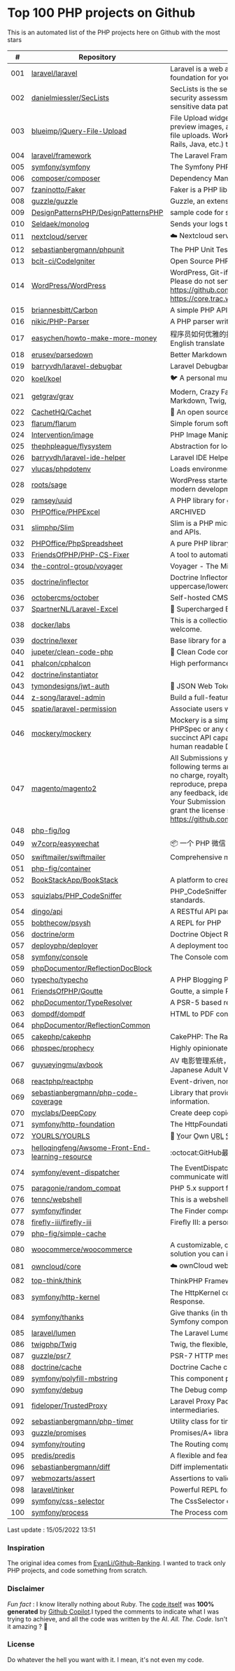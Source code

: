 # Top 100 PHP projects on Github

This is an automated list of the PHP projects here on Github with the most stars

| # | Repository | Description | Stars | Forks |
|---|------------|-------------|-------|-------|
| 001 | [laravel/laravel](https://github.com/laravel/laravel) | Laravel is a web application framework with expressive, elegant syntax. We’ve already laid the foundation for your next big idea — freeing you to create without sweating the small things. | 69645 | 22544 |
| 002 | [danielmiessler/SecLists](https://github.com/danielmiessler/SecLists) | SecLists is the security tester's companion. It's a collection of multiple types of lists used during security assessments, collected in one place. List types include usernames, passwords, URLs, sensitive data patterns, fuzzing payloads, web shells, and many more. | 39023 | 19907 |
| 003 | [blueimp/jQuery-File-Upload](https://github.com/blueimp/jQuery-File-Upload) | File Upload widget with multiple file selection, drag&drop support, progress bar, validation and preview images, audio and video for jQuery. Supports cross-domain, chunked and resumable file uploads. Works with any server-side platform (Google App Engine, PHP, Python, Ruby on Rails, Java, etc.) that supports standard HTML form file uploads. | 31077 | 8211 |
| 004 | [laravel/framework](https://github.com/laravel/framework) | The Laravel Framework. | 26978 | 9204 |
| 005 | [symfony/symfony](https://github.com/symfony/symfony) | The Symfony PHP framework | 26861 | 8707 |
| 006 | [composer/composer](https://github.com/composer/composer) | Dependency Manager for PHP | 26517 | 6317 |
| 007 | [fzaninotto/Faker](https://github.com/fzaninotto/Faker) | Faker is a PHP library that generates fake data for you | 26438 | 3370 |
| 008 | [guzzle/guzzle](https://github.com/guzzle/guzzle) | Guzzle, an extensible PHP HTTP client | 21825 | 2299 |
| 009 | [DesignPatternsPHP/DesignPatternsPHP](https://github.com/DesignPatternsPHP/DesignPatternsPHP) | sample code for several design patterns in PHP 8 | 20483 | 4413 |
| 010 | [Seldaek/monolog](https://github.com/Seldaek/monolog) | Sends your logs to files, sockets, inboxes, databases and various web services | 19650 | 1811 |
| 011 | [nextcloud/server](https://github.com/nextcloud/server) | ☁️ Nextcloud server, a safe home for all your data | 19167 | 3042 |
| 012 | [sebastianbergmann/phpunit](https://github.com/sebastianbergmann/phpunit) | The PHP Unit Testing framework. | 18397 | 2095 |
| 013 | [bcit-ci/CodeIgniter](https://github.com/bcit-ci/CodeIgniter) | Open Source PHP Framework (originally from EllisLab) | 18193 | 7779 |
| 014 | [WordPress/WordPress](https://github.com/WordPress/WordPress) | WordPress, Git-ified. This repository is just a mirror of the WordPress subversion repository. Please do not send pull requests. Submit pull requests to https://github.com/WordPress/wordpress-develop and patches to https://core.trac.wordpress.org/ instead. | 16217 | 11171 |
| 015 | [briannesbitt/Carbon](https://github.com/briannesbitt/Carbon) | A simple PHP API extension for DateTime. | 15748 | 1208 |
| 016 | [nikic/PHP-Parser](https://github.com/nikic/PHP-Parser) | A PHP parser written in PHP | 15401 | 873 |
| 017 | [easychen/howto-make-more-money](https://github.com/easychen/howto-make-more-money) | 程序员如何优雅的挣零花钱，2.0版，升级为小书了。Most of this not work outside China , so no English translate | 15229 | 1627 |
| 018 | [erusev/parsedown](https://github.com/erusev/parsedown) | Better Markdown Parser in PHP | 14138 | 1077 |
| 019 | [barryvdh/laravel-debugbar](https://github.com/barryvdh/laravel-debugbar) | Laravel Debugbar (Integrates PHP Debug Bar) | 13984 | 1365 |
| 020 | [koel/koel](https://github.com/koel/koel) | 🐦 A personal music streaming server that works. | 13628 | 1747 |
| 021 | [getgrav/grav](https://github.com/getgrav/grav) | Modern, Crazy Fast, Ridiculously Easy and Amazingly Powerful Flat-File CMS powered by PHP, Markdown, Twig, and Symfony | 13279 | 1359 |
| 022 | [CachetHQ/Cachet](https://github.com/CachetHQ/Cachet) | 📛 An open source status page system for everyone. | 12695 | 1526 |
| 023 | [flarum/flarum](https://github.com/flarum/flarum) | Simple forum software for building great communities. | 12622 | 1385 |
| 024 | [Intervention/image](https://github.com/Intervention/image) | PHP Image Manipulation | 12585 | 1412 |
| 025 | [thephpleague/flysystem](https://github.com/thephpleague/flysystem) | Abstraction for local and remote filesystems | 12468 | 718 |
| 026 | [barryvdh/laravel-ide-helper](https://github.com/barryvdh/laravel-ide-helper) | Laravel IDE Helper | 12283 | 1075 |
| 027 | [vlucas/phpdotenv](https://github.com/vlucas/phpdotenv) | Loads environment variables from `.env` to `getenv()`, `$_ENV` and `$_SERVER` automagically. | 11902 | 588 |
| 028 | [roots/sage](https://github.com/roots/sage) | WordPress starter theme with Laravel Blade components and templates, Tailwind CSS, and a modern development workflow | 11760 | 2989 |
| 029 | [ramsey/uuid](https://github.com/ramsey/uuid) | A PHP library for generating universally unique identifiers (UUIDs). | 11629 | 462 |
| 030 | [PHPOffice/PHPExcel](https://github.com/PHPOffice/PHPExcel) | ARCHIVED | 11461 | 4172 |
| 031 | [slimphp/Slim](https://github.com/slimphp/Slim) | Slim is a PHP micro framework that helps you quickly write simple yet powerful web applications and APIs. | 11301 | 1932 |
| 032 | [PHPOffice/PhpSpreadsheet](https://github.com/PHPOffice/PhpSpreadsheet) | A pure PHP library for reading and writing spreadsheet files | 11110 | 2652 |
| 033 | [FriendsOfPHP/PHP-CS-Fixer](https://github.com/FriendsOfPHP/PHP-CS-Fixer) | A tool to automatically fix PHP Coding Standards issues | 11070 | 1410 |
| 034 | [the-control-group/voyager](https://github.com/the-control-group/voyager) | Voyager - The Missing Laravel Admin | 10987 | 2588 |
| 035 | [doctrine/inflector](https://github.com/doctrine/inflector) | Doctrine Inflector is a small library that can perform string manipulations with regard to uppercase/lowercase and singular/plural forms of words. | 10788 | 115 |
| 036 | [octobercms/october](https://github.com/octobercms/october) | Self-hosted CMS platform based on the Laravel PHP Framework. | 10772 | 2275 |
| 037 | [SpartnerNL/Laravel-Excel](https://github.com/SpartnerNL/Laravel-Excel) | 🚀 Supercharged Excel exports and imports in Laravel | 10767 | 1695 |
| 038 | [docker/labs](https://github.com/docker/labs) | This is a collection of tutorials for learning how to use Docker with various tools. Contributions welcome. | 10723 | 5267 |
| 039 | [doctrine/lexer](https://github.com/doctrine/lexer) | Base library for a lexer that can be used in Top-Down, Recursive Descent Parsers. | 10630 | 51 |
| 040 | [jupeter/clean-code-php](https://github.com/jupeter/clean-code-php) | :bathtub: Clean Code concepts adapted for PHP | 10614 | 2606 |
| 041 | [phalcon/cphalcon](https://github.com/phalcon/cphalcon) | High performance, full-stack PHP framework delivered as a C extension. | 10574 | 1920 |
| 042 | [doctrine/instantiator](https://github.com/doctrine/instantiator) |  | 10567 | 60 |
| 043 | [tymondesigns/jwt-auth](https://github.com/tymondesigns/jwt-auth) | 🔐 JSON Web Token Authentication for Laravel & Lumen | 10508 | 1504 |
| 044 | [z-song/laravel-admin](https://github.com/z-song/laravel-admin) | Build a full-featured administrative interface in ten minutes | 10472 | 2674 |
| 045 | [spatie/laravel-permission](https://github.com/spatie/laravel-permission) | Associate users with roles and permissions | 10408 | 1570 |
| 046 | [mockery/mockery](https://github.com/mockery/mockery) | Mockery is a simple yet flexible PHP mock object framework for use in unit testing with PHPUnit, PHPSpec or any other testing framework. Its core goal is to offer a test double framework with a succinct API capable of clearly defining all possible object operations and interactions using a human readable Domain Specific Language (DSL). | 10185 | 443 |
| 047 | [magento/magento2](https://github.com/magento/magento2) | All Submissions you make to Magento Inc. ("Magento") through GitHub are subject to the following terms and conditions: (1) You grant Magento a perpetual, worldwide, non-exclusive, no charge, royalty free, irrevocable license under your applicable copyrights and patents to reproduce, prepare derivative works of, display, publically perform, sublicense and distribute any feedback, ideas, code, or other information (“Submission") you submit through GitHub. (2) Your Submission is an original work of authorship and you are the owner or are legally entitled to grant the license stated above. (3) You agree to the Contributor License Agreement found here:  https://github.com/magento/magento2/blob/master/CONTRIBUTOR_LICENSE_AGREEMENT.html | 10038 | 8891 |
| 048 | [php-fig/log](https://github.com/php-fig/log) |  | 9891 | 165 |
| 049 | [w7corp/easywechat](https://github.com/w7corp/easywechat) | 📦 一个 PHP 微信 SDK | 9819 | 2380 |
| 050 | [swiftmailer/swiftmailer](https://github.com/swiftmailer/swiftmailer) | Comprehensive mailing tools for PHP | 9533 | 826 |
| 051 | [php-fig/container](https://github.com/php-fig/container) |  | 9463 | 39 |
| 052 | [BookStackApp/BookStack](https://github.com/BookStackApp/BookStack) | A platform to create documentation/wiki content built with PHP & Laravel | 9389 | 1278 |
| 053 | [squizlabs/PHP_CodeSniffer](https://github.com/squizlabs/PHP_CodeSniffer) | PHP_CodeSniffer tokenizes PHP files and detects violations of a defined set of coding standards. | 9355 | 1435 |
| 054 | [dingo/api](https://github.com/dingo/api) | A RESTful API package for the Laravel and Lumen frameworks. | 9259 | 1272 |
| 055 | [bobthecow/psysh](https://github.com/bobthecow/psysh) | A REPL for PHP | 9257 | 286 |
| 056 | [doctrine/orm](https://github.com/doctrine/orm) | Doctrine Object Relational Mapper (ORM) | 9222 | 2405 |
| 057 | [deployphp/deployer](https://github.com/deployphp/deployer) | A deployment tool written in PHP with support for popular frameworks out of the box | 9205 | 1371 |
| 058 | [symfony/console](https://github.com/symfony/console) | The Console component eases the creation of beautiful and testable command line interfaces. | 9124 | 242 |
| 059 | [phpDocumentor/ReflectionDocBlock](https://github.com/phpDocumentor/ReflectionDocBlock) |  | 9026 | 98 |
| 060 | [typecho/typecho](https://github.com/typecho/typecho) | A PHP Blogging Platform. Simple and Powerful. | 8990 | 1803 |
| 061 | [FriendsOfPHP/Goutte](https://github.com/FriendsOfPHP/Goutte) | Goutte, a simple PHP Web Scraper | 8925 | 1011 |
| 062 | [phpDocumentor/TypeResolver](https://github.com/phpDocumentor/TypeResolver) | A PSR-5 based resolver of Class names, Types and Structural Element Names | 8824 | 41 |
| 063 | [dompdf/dompdf](https://github.com/dompdf/dompdf) | HTML to PDF converter for PHP | 8800 | 1632 |
| 064 | [phpDocumentor/ReflectionCommon](https://github.com/phpDocumentor/ReflectionCommon) |  | 8733 | 19 |
| 065 | [cakephp/cakephp](https://github.com/cakephp/cakephp) | CakePHP: The Rapid Development Framework for PHP - Official Repository | 8495 | 3472 |
| 066 | [phpspec/prophecy](https://github.com/phpspec/prophecy) | Highly opinionated mocking framework for PHP 5.3+ | 8404 | 228 |
| 067 | [guyueyingmu/avbook](https://github.com/guyueyingmu/avbook) | AV 电影管理系统， avmoo , javbus , javlibrary 爬虫，线上 AV 影片图书馆，AV 磁力链接数据库，Japanese Adult Video Library,Adult Video Magnet Links - Japanese Adult Video Database | 8310 | 1958 |
| 068 | [reactphp/reactphp](https://github.com/reactphp/reactphp) | Event-driven, non-blocking I/O with PHP. | 8336 | 745 |
| 069 | [sebastianbergmann/php-code-coverage](https://github.com/sebastianbergmann/php-code-coverage) | Library that provides collection, processing, and rendering functionality for PHP code coverage information. | 8254 | 354 |
| 070 | [myclabs/DeepCopy](https://github.com/myclabs/DeepCopy) | Create deep copies (clones) of your objects | 8219 | 86 |
| 071 | [symfony/http-foundation](https://github.com/symfony/http-foundation) | The HttpFoundation component defines an object-oriented layer for the HTTP specification. | 8150 | 283 |
| 072 | [YOURLS/YOURLS](https://github.com/YOURLS/YOURLS) | 🔗 Y̲our O̲wn U̲R̲L̲ S̲hortener - the 𝑑𝑒 𝑓𝑎𝑐𝑡𝑜 standard self hosted URL shortener in PHP | 8108 | 1705 |
| 073 | [helloqingfeng/Awsome-Front-End-learning-resource](https://github.com/helloqingfeng/Awsome-Front-End-learning-resource) | :octocat:GitHub最全的前端资源汇总仓库（包括前端学习、开发资源、求职面试等） | 8124 | 1809 |
| 074 | [symfony/event-dispatcher](https://github.com/symfony/event-dispatcher) | The EventDispatcher component provides tools that allow your application components to communicate with each other by dispatching events and listening to them. | 8033 | 68 |
| 075 | [paragonie/random_compat](https://github.com/paragonie/random_compat) | PHP 5.x support for random_bytes() and random_int() | 7981 | 117 |
| 076 | [tennc/webshell](https://github.com/tennc/webshell) | This is a webshell open source project | 7957 | 5244 |
| 077 | [symfony/finder](https://github.com/symfony/finder) | The Finder component finds files and directories via an intuitive fluent interface. | 7939 | 55 |
| 078 | [firefly-iii/firefly-iii](https://github.com/firefly-iii/firefly-iii) | Firefly III: a personal finances manager | 7929 | 858 |
| 079 | [php-fig/simple-cache](https://github.com/php-fig/simple-cache) |  | 7878 | 44 |
| 080 | [woocommerce/woocommerce](https://github.com/woocommerce/woocommerce) | A customizable, open-source eCommerce platform built on WordPress. Build any commerce solution you can imagine. | 7808 | 10180 |
| 081 | [owncloud/core](https://github.com/owncloud/core) | :cloud: ownCloud web server core (Files, DAV, etc.) | 7750 | 2056 |
| 082 | [top-think/think](https://github.com/top-think/think) | ThinkPHP Framework ——十年匠心的高性能PHP框架 | 7692 | 1653 |
| 083 | [symfony/http-kernel](https://github.com/symfony/http-kernel) | The HttpKernel component provides a structured process for converting a Request into a Response. | 7633 | 86 |
| 084 | [symfony/thanks](https://github.com/symfony/thanks) | Give thanks (in the form of a GitHub ★) to your fellow PHP package maintainers (not limited to Symfony components)! | 7635 | 41 |
| 085 | [laravel/lumen](https://github.com/laravel/lumen) | The Laravel Lumen Framework. | 7538 | 998 |
| 086 | [twigphp/Twig](https://github.com/twigphp/Twig) | Twig, the flexible, fast, and secure template language for PHP | 7500 | 1162 |
| 087 | [guzzle/psr7](https://github.com/guzzle/psr7) | PSR-7 HTTP message library | 7469 | 252 |
| 088 | [doctrine/cache](https://github.com/doctrine/cache) | Doctrine Cache component | 7417 | 213 |
| 089 | [symfony/polyfill-mbstring](https://github.com/symfony/polyfill-mbstring) | This component provides a partial, native PHP implementation for the Mbstring extension. | 7412 | 37 |
| 090 | [symfony/debug](https://github.com/symfony/debug) | The Debug component provides tools to ease debugging PHP code. | 7293 | 55 |
| 091 | [fideloper/TrustedProxy](https://github.com/fideloper/TrustedProxy) | Laravel Proxy Package for handling sessions when behind load balancers or other intermediaries. | 7265 | 109 |
| 092 | [sebastianbergmann/php-timer](https://github.com/sebastianbergmann/php-timer) | Utility class for timing | 7192 | 58 |
| 093 | [guzzle/promises](https://github.com/guzzle/promises) | Promises/A+ library for PHP with synchronous support | 7158 | 104 |
| 094 | [symfony/routing](https://github.com/symfony/routing) | The Routing component maps an HTTP request to a set of configuration variables. | 7146 | 94 |
| 095 | [predis/predis](https://github.com/predis/predis) | A flexible and feature-complete Redis client for PHP. | 7070 | 937 |
| 096 | [sebastianbergmann/diff](https://github.com/sebastianbergmann/diff) | Diff implementation | 7049 | 73 |
| 097 | [webmozarts/assert](https://github.com/webmozarts/assert) | Assertions to validate method input/output with nice error messages. | 7045 | 127 |
| 098 | [laravel/tinker](https://github.com/laravel/tinker) | Powerful REPL for the Laravel framework. | 7022 | 110 |
| 099 | [symfony/css-selector](https://github.com/symfony/css-selector) | The CssSelector component converts CSS selectors to XPath expressions. | 7008 | 41 |
| 100 | [symfony/process](https://github.com/symfony/process) | The Process component executes commands in sub-processes. | 6998 | 100 |


Last update : 15/05/2022 13:51



### Inspiration

The original idea comes from [EvanLi/Github-Ranking](https://github.com/EvanLi/Github-Ranking). I wanted to track only PHP projects, and code something from scratch.

### Disclaimer

*Fun fact* : I know literally nothing about Ruby. The [code itself](https://github.com/ozh/top_100_PHP_projects/blob/master/parse.rb) was **100% generated** by [Github Copilot](https://copilot.github.com/).I typed the comments to indicate what I was trying to achieve, and all the code was written by the AI. *All. The. Code*. Isn't it amazing ? 🤩

### License

Do whatever the hell you want with it. I mean, it's not even my code.
